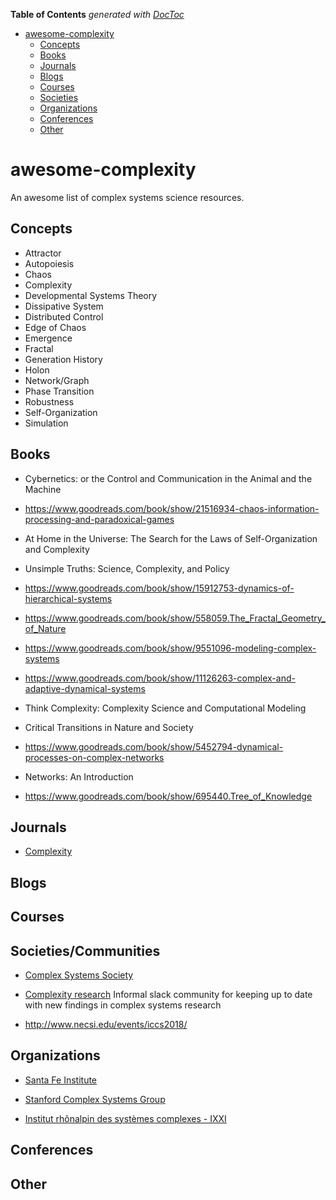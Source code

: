 <!-- START doctoc generated TOC please keep comment here to allow auto update -->
<!-- DON'T EDIT THIS SECTION, INSTEAD RE-RUN doctoc TO UPDATE -->
**Table of Contents**  *generated with [DocToc](https://github.com/thlorenz/doctoc)*

- [awesome-complexity](#awesome-complexity)
  - [Concepts](#concepts)
  - [Books](#books)
  - [Journals](#journals)
  - [Blogs](#blogs)
  - [Courses](#courses)
  - [Societies](#societies)
  - [Organizations](#organizations)
  - [Conferences](#conferences)
  - [Other](#other)

<!-- END doctoc generated TOC please keep comment here to allow auto update -->

# awesome-complexity
An awesome list of complex systems science resources.

## Concepts

- Attractor
- Autopoiesis
- Chaos
- Complexity
- Developmental Systems Theory
- Dissipative System
- Distributed Control
- Edge of Chaos
- Emergence
- Fractal
- Generation History
- Holon
- Network/Graph
- Phase Transition
- Robustness
- Self-Organization
- Simulation

## Books

- Cybernetics: or the Control and Communication in the Animal and the Machine

- https://www.goodreads.com/book/show/21516934-chaos-information-processing-and-paradoxical-games

- At Home in the Universe: The Search for the Laws of Self-Organization and Complexity

- Unsimple Truths: Science, Complexity, and Policy

- https://www.goodreads.com/book/show/15912753-dynamics-of-hierarchical-systems

- https://www.goodreads.com/book/show/558059.The_Fractal_Geometry_of_Nature

- https://www.goodreads.com/book/show/9551096-modeling-complex-systems

- https://www.goodreads.com/book/show/11126263-complex-and-adaptive-dynamical-systems

- Think Complexity: Complexity Science and Computational Modeling

- Critical Transitions in Nature and Society

- https://www.goodreads.com/book/show/5452794-dynamical-processes-on-complex-networks

- Networks: An Introduction

- https://www.goodreads.com/book/show/695440.Tree_of_Knowledge

## Journals

- [Complexity](https://www.hindawi.com/journals/complexity/)

## Blogs

## Courses

## Societies/Communities

- [Complex Systems Society](https://cssociety.org/home)

- [Complexity research](https://complexityresearch.slack.com/) Informal slack community for keeping up to date with new findings in complex systems research

- http://www.necsi.edu/events/iccs2018/

## Organizations

- [Santa Fe Institute](https://www.santafe.edu/)

- [Stanford Complex Systems Group](http://complexity.stanford.edu/)

- [Institut rhônalpin des systèmes complexes - IXXI](http://www.ixxi.fr/)

## Conferences

## Other